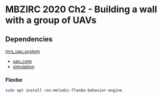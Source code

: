 # MBZIRC 2020 Ch2 - Building a wall with a group of UAVs

## Dependencies

[mrs_uav_system](http://github.com:ctu-mrs/mrs_uav_system)
  * [uav_core](http://github.com:ctu-mrs/uav_core)
  * [simulation](http://github.com:ctu-mrs/simulation)

### Flexbe

```bash
sudo apt install ros-melodic-flexbe-behavior-engine
```
